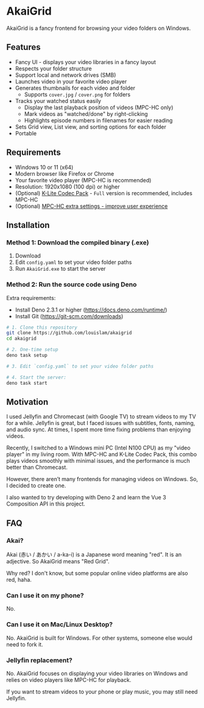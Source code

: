 # AkaiGrid

AkaiGrid is a fancy frontend for browsing your video folders on Windows.

## Features

- Fancy UI - displays your video libraries in a fancy layout
- Respects your folder structure
- Support local and network drives (SMB)
- Launches video in your favorite video player
- Generates thumbnails for each video and folder
  - Supports `cover.jpg` / `cover.png` for folders
- Tracks your watched status easily
  - Display the last playback position of videos (MPC-HC only)
  - Mark videos as "watched/done" by right-clicking
  - Highlights episode numbers in filenames for easier reading
- Sets Grid view, List view, and sorting options for each folder
- Portable

## Requirements

- Windows 10 or 11 (x64)
- Modern browser like Firefox or Chrome
- Your favorite video player (MPC-HC is recommended)
- Resolution: 1920x1080 (100 dpi) or higher
- (Optional) [K-Lite Codec Pack](https://codecguide.com/download_kl.htm) - `Full` version is recommended, includes MPC-HC
- (Optional) [MPC-HC extra settings - improve user experience]()




## Installation

### Method 1: Download the compiled binary (.exe)

1. Download []()
2. Edit `config.yaml` to set your video folder paths
3. Run `AkaiGrid.exe` to start the server

### Method 2: Run the source code using Deno

Extra requirements:
- Install Deno 2.3.1 or higher (https://docs.deno.com/runtime/)
- Install Git (https://git-scm.com/downloads)

```bash
# 1. Clone this repository
git clone https://github.com/louislam/akaigrid
cd akaigrid

# 2. One-time setup
deno task setup

# 3. Edit `config.yaml` to set your video folder paths

# 4. Start the server:
deno task start
```

## Motivation

I used Jellyfin and Chromecast (with Google TV) to stream videos to my TV for a while. Jellyfin is great, but I faced issues with subtitles, fonts, naming, and audio sync. At times, I spent more time fixing problems
than enjoying videos.

Recently, I switched to a Windows mini PC (Intel N100 CPU) as my "video player" in my living room. With MPC-HC and K-Lite Codec Pack, this combo plays videos smoothly with minimal issues, and the performance is much better than Chromecast.

However, there aren’t many frontends for managing videos on Windows. So, I decided to create one.

I also wanted to try developing with Deno 2 and learn the Vue 3 Composition API in this project.

## FAQ

### Akai?

Akai (赤い / あかい / a-ka-i) is a Japanese word meaning "red". It is an adjective. So AkaiGrid means "Red Grid".

Why red? I don't know, but some popular online video platforms are also red, haha.

### Can I use it on my phone?

No.

### Can I use it on Mac/Linux Desktop?

No. AkaiGrid is built for Windows. For other systems, someone else would need to fork it.

### Jellyfin replacement?

No. AkaiGrid focuses on displaying your video libraries on Windows and relies on video players like MPC-HC for playback.

If you want to stream videos to your phone or play music, you may still need Jellyfin.

